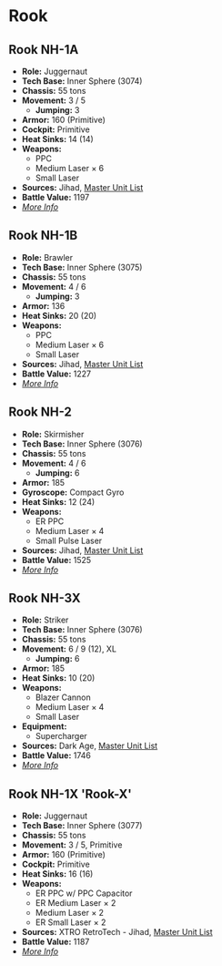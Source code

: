 # Rook
## Rook NH-1A
- **Role:** Juggernaut
- **Tech Base:** Inner Sphere (3074)
- **Chassis:** 55 tons
- **Movement:** 3 / 5
  - **Jumping:** 3
- **Armor:** 160 (Primitive)
- **Cockpit:** Primitive
- **Heat Sinks:** 14 (14)
- **Weapons:**
  - PPC
  - Medium Laser × 6
  - Small Laser
- **Sources:** Jihad, [Master Unit List](http://masterunitlist.info/Unit/Details/2740/rook-nh-1a)
- **Battle Value:** 1197
- [*More Info*](rook/rook_nh-1a.md)

## Rook NH-1B
- **Role:** Brawler
- **Tech Base:** Inner Sphere (3075)
- **Chassis:** 55 tons
- **Movement:** 4 / 6
  - **Jumping:** 3
- **Armor:** 136
- **Heat Sinks:** 20 (20)
- **Weapons:**
  - PPC
  - Medium Laser × 6
  - Small Laser
- **Sources:** Jihad, [Master Unit List](http://masterunitlist.info/Unit/Details/2741/rook-nh-1b)
- **Battle Value:** 1227
- [*More Info*](rook/rook_nh-1b.md)

## Rook NH-2
- **Role:** Skirmisher
- **Tech Base:** Inner Sphere (3076)
- **Chassis:** 55 tons
- **Movement:** 4 / 6
  - **Jumping:** 6
- **Armor:** 185
- **Gyroscope:** Compact Gyro
- **Heat Sinks:** 12 (24)
- **Weapons:**
  - ER PPC
  - Medium Laser × 4
  - Small Pulse Laser
- **Sources:** Jihad, [Master Unit List](http://masterunitlist.info/Unit/Details/2742/rook-nh-2)
- **Battle Value:** 1525
- [*More Info*](rook/rook_nh-2.md)

## Rook NH-3X
- **Role:** Striker
- **Tech Base:** Inner Sphere (3076)
- **Chassis:** 55 tons
- **Movement:** 6 / 9 (12), XL
  - **Jumping:** 6
- **Armor:** 185
- **Heat Sinks:** 10 (20)
- **Weapons:**
  - Blazer Cannon
  - Medium Laser × 4
  - Small Laser
- **Equipment:**
  - Supercharger
- **Sources:** Dark Age, [Master Unit List](http://masterunitlist.info/Unit/Details/2743/rook-nh-3x)
- **Battle Value:** 1746
- [*More Info*](rook/rook_nh-3x.md)

## Rook NH-1X 'Rook-X'
- **Role:** Juggernaut
- **Tech Base:** Inner Sphere (3077)
- **Chassis:** 55 tons
- **Movement:** 3 / 5, Primitive
- **Armor:** 160 (Primitive)
- **Cockpit:** Primitive
- **Heat Sinks:** 16 (16)
- **Weapons:**
  - ER PPC w/ PPC Capacitor
  - ER Medium Laser × 2
  - Medium Laser × 2
  - ER Small Laser × 2
- **Sources:** XTRO RetroTech - Jihad, [Master Unit List](http://masterunitlist.info/Unit/Details/4935/rook-nh-1x-rook-x)
- **Battle Value:** 1187
- [*More Info*](rook/rook_nh-1x_'rook-x'.md)

